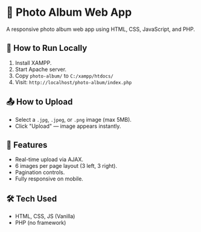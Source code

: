 # 📸 Photo Album Web App

A responsive photo album web app using HTML, CSS, JavaScript, and PHP.

## 🚀 How to Run Locally

1. Install XAMPP.
2. Start Apache server.
3. Copy `photo-album/` to `C:/xampp/htdocs/`
4. Visit: `http://localhost/photo-album/index.php`

## 📤 How to Upload

- Select a `.jpg`, `.jpeg`, or `.png` image (max 5MB).
- Click "Upload" — image appears instantly.

## 🔁 Features

- Real-time upload via AJAX.
- 6 images per page layout (3 left, 3 right).
- Pagination controls.
- Fully responsive on mobile.

## 🛠 Tech Used

- HTML, CSS, JS (Vanilla)
- PHP (no framework)
